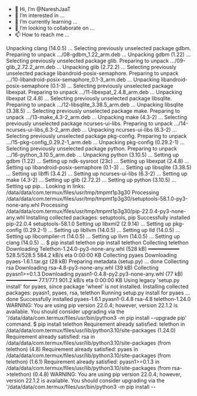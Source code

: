 - 👋 Hi, I’m @NareshJaaT
- 👀 I’m interested in ...
- 🌱 I’m currently learning ...
- 💞️ I’m looking to collaborate on ...
- 📫 How to reach me ...

<!---
NareshJaaT/NareshJaaT is a ✨ special ✨ repository because its `README.md` (this file) appears on your GitHub profile.
You can click the Preview link to take a look at your changes.
--->
Unpacking clang (14.0.5) ...
Selecting previously unselected package gdbm.
Preparing to unpack .../08-gdbm_1.22_arm.deb ...
Unpacking gdbm (1.22) ...
Selecting previously unselected package glib.
Preparing to unpack .../09-glib_2.72.2_arm.deb ...
Unpacking glib (2.72.2) ...
Selecting previously unselected package libandroid-posix-semaphore.
Preparing to unpack .../10-libandroid-posix-semaphore_0.1-3_arm.deb ...
Unpacking libandroid-posix-semaphore (0.1-3) ...
Selecting previously unselected package libexpat.
Preparing to unpack .../11-libexpat_2.4.8_arm.deb ...
Unpacking libexpat (2.4.8) ...
Selecting previously unselected package libsqlite.
Preparing to unpack .../12-libsqlite_3.38.5_arm.deb ...
Unpacking libsqlite (3.38.5) ...
Selecting previously unselected package make.
Preparing to unpack .../13-make_4.3-2_arm.deb ...
Unpacking make (4.3-2) ...
Selecting previously unselected package ncurses-ui-libs.
Preparing to unpack .../14-ncurses-ui-libs_6.3-2_arm.deb ...
Unpacking ncurses-ui-libs (6.3-2) ...
Selecting previously unselected package pkg-config.
Preparing to unpack .../15-pkg-config_0.29.2-1_arm.deb ...
Unpacking pkg-config (0.29.2-1) ...
Selecting previously unselected package python.
Preparing to unpack .../16-python_3.10.5_arm.deb ...
Unpacking python (3.10.5) ...
Setting up gdbm (1.22) ...
Setting up ndk-sysroot (23c) ...
Setting up libexpat (2.4.8) ...
Setting up libandroid-posix-semaphore (0.1-3) ...
Setting up libsqlite (3.38.5) ...
Setting up libffi (3.4.2) ...
Setting up ncurses-ui-libs (6.3-2) ...
Setting up make (4.3-2) ...
Setting up glib (2.72.2) ...
Setting up python (3.10.5) ...
Setting up pip...
Looking in links: /data/data/com.termux/files/usr/tmp/tmpmt1p3g30
Processing /data/data/com.termux/files/usr/tmp/tmpmt1p3g30/setuptools-58.1.0-py3-none-any.whl
Processing /data/data/com.termux/files/usr/tmp/tmpmt1p3g30/pip-22.0.4-py3-none-any.whl
Installing collected packages: setuptools, pip
Successfully installed pip-22.0.4 setuptools-58.1.0
Setting up libxml2 (2.9.14) ...
Setting up pkg-config (0.29.2-1) ...
Setting up libllvm (14.0.5) ...
Setting up lld (14.0.5) ...
Setting up libcompiler-rt (14.0.5) ...
Setting up llvm (14.0.5) ...
Setting up clang (14.0.5) ...
$ pip install telethon
pip install telethon
Collecting telethon
  Downloading Telethon-1.24.0-py3-none-any.whl (528 kB)
     ━━━━━━━━━━ 528.5/528.5 584.2 kB/s eta 0:00:00
                KB
Collecting pyaes
  Downloading pyaes-1.6.1.tar.gz (28 kB)
  Preparing metadata (setup.py) ... done
Collecting rsa
  Downloading rsa-4.8-py3-none-any.whl (39 kB)
Collecting pyasn1>=0.1.3
  Downloading pyasn1-0.4.8-py2.py3-none-any.whl (77 kB)
     ━━━━━━━━━━ 77.1/77.1   901.2 kB/s eta 0:00:00
                KB
Using legacy 'setup.py install' for pyaes, since package 'wheel' is not installed.
Installing collected packages: pyasn1, pyaes, rsa, telethon
  Running setup.py install for pyaes ... done
Successfully installed pyaes-1.6.1 pyasn1-0.4.8 rsa-4.8 telethon-1.24.0
WARNING: You are using pip version 22.0.4; however, version 22.1.2 is available.
You should consider upgrading via the '/data/data/com.termux/files/usr/bin/python3 -m pip install --upgrade pip' command.
$ pip install telethon
Requirement already satisfied: telethon in /data/data/com.termux/files/usr/lib/python3.10/site-packages (1.24.0)
Requirement already satisfied: rsa in /data/data/com.termux/files/usr/lib/python3.10/site-packages (from telethon) (4.8)
Requirement already satisfied: pyaes in /data/data/com.termux/files/usr/lib/python3.10/site-packages (from telethon) (1.6.1)
Requirement already satisfied: pyasn1>=0.1.3 in /data/data/com.termux/files/usr/lib/python3.10/site-packages (from rsa->telethon) (0.4.8)
WARNING: You are using pip version 22.0.4; however, version 22.1.2 is available.
You should consider upgrading via the '/data/data/com.termux/files/usr/bin/python3 -m pip install --
